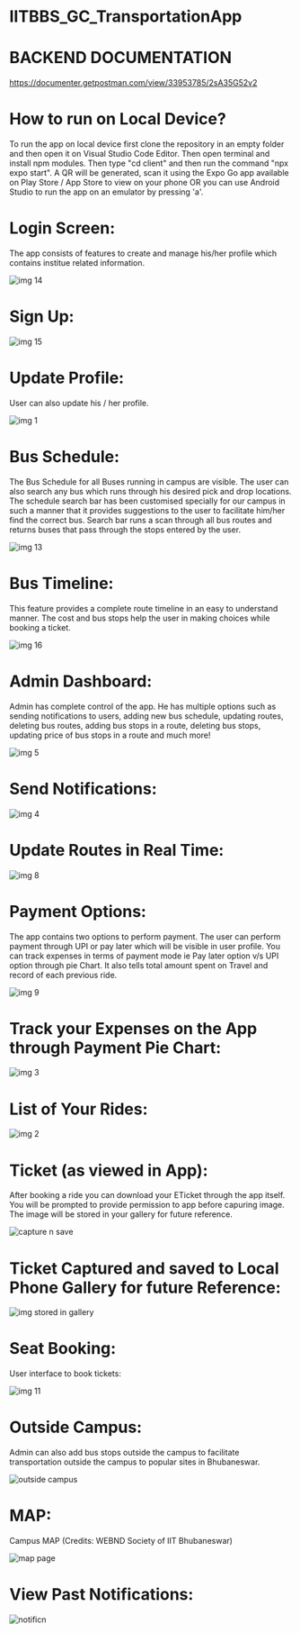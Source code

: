 # IITBBS_GC_TransportationApp

# BACKEND DOCUMENTATION

https://documenter.getpostman.com/view/33953785/2sA35G52v2

# How to run on Local Device?

To run the app on local device first clone the repository in an empty folder and then open it on Visual Studio Code Editor. Then open terminal and install npm modules. Then  type "cd client" and then run the command "npx expo start". A QR will be generated, scan it using the Expo Go app available on Play Store / App Store to view on your phone OR you can use Android Studio to run the app on an emulator by pressing 'a'.

# Login Screen:

The app consists of features to create and manage his/her profile which contains institue related information.

![img 14](https://github.com/ayush1108g/IITBBS_GC_TransportationApp_1/assets/122090421/98e39ef3-ce70-4c05-981f-e2cb126b765b)

# Sign Up:

![img 15](https://github.com/ayush1108g/IITBBS_GC_TransportationApp_1/assets/122090421/6fba1219-2928-4dc1-9d3d-62dbb6187550)

# Update Profile:

User can also update his / her profile.

![img 1](https://github.com/ayush1108g/IITBBS_GC_TransportationApp_1/assets/122090421/5f2614ab-1c51-4f56-8159-a162ae4588b9)

# Bus Schedule:

The Bus Schedule for all Buses running in campus are visible. The user can also search any bus which runs through his desired pick and drop locations. The schedule search bar has been customised specially for our campus in such a manner that it provides suggestions to the user to facilitate him/her find the correct bus. Search bar runs a scan through all bus routes and returns buses that pass through the stops entered by the user.

![img 13](https://github.com/ayush1108g/IITBBS_GC_TransportationApp_1/assets/122090421/4879f65d-9394-4426-a04d-d6f9971dae87)

# Bus Timeline:

This feature provides a complete route timeline in an easy to understand manner. The cost and bus stops help the user in making choices while booking a ticket.

![img 16](https://github.com/ayush1108g/IITBBS_GC_TransportationApp_1/assets/122090421/e8e19a70-37f3-42ad-85c9-4a71ffdeea69)

# Admin Dashboard:

Admin has complete control of the app. He has multiple options such as sending notifications to users, adding new bus schedule, updating routes, deleting bus routes, adding bus stops in a route, deleting bus stops, updating price of bus stops in a route and much more!

![img 5](https://github.com/ayush1108g/IITBBS_GC_TransportationApp_1/assets/122090421/778c1afb-7016-4a7f-b496-9d67c2b7ee81)

# Send Notifications:

![img 4](https://github.com/ayush1108g/IITBBS_GC_TransportationApp_1/assets/122090421/7fd2cf07-1c9a-4703-9fe4-7027952636ca)

# Update Routes in Real Time:

![img 8](https://github.com/ayush1108g/IITBBS_GC_TransportationApp_1/assets/122090421/3af2b14c-ae42-4e28-ad39-89aead54b8d0)

# Payment Options:

The app contains two options to perform payment. The user can perform payment through UPI or pay later which will be visible in user profile. You can track expenses in terms of payment mode ie Pay later option v/s UPI option through pie Chart. It also tells total amount spent on Travel and record of each previous ride.

![img 9](https://github.com/ayush1108g/IITBBS_GC_TransportationApp_1/assets/122090421/29ce583d-70d4-4414-b0f9-0d7fdb5b409c)

# Track your Expenses on the App through Payment Pie Chart:

![img 3](https://github.com/ayush1108g/IITBBS_GC_TransportationApp_1/assets/122090421/34283cc5-94d0-4119-b6fc-2d2d0a347e02)

# List of Your Rides:

![img 2](https://github.com/ayush1108g/IITBBS_GC_TransportationApp_1/assets/122090421/bd240157-46d9-4d4e-a204-3b3ce9a6d5fa)

# Ticket (as viewed in App):

After booking a ride you can download your ETicket through the app itself. You will be prompted to provide permission to app before capuring image. The image will be stored in your gallery for future reference. 

![capture n save](https://github.com/ayush1108g/IITBBS_GC_TransportationApp_1/assets/122090421/79f54aa8-5b91-4bd2-95f2-9a417e7c266e)

# Ticket Captured and saved to Local Phone Gallery for future Reference:

![img stored in gallery](https://github.com/ayush1108g/IITBBS_GC_TransportationApp_1/assets/122090421/eb4bfabe-09b2-4b6a-85c2-93736b1a3604)

# Seat Booking:

User interface to book tickets:

![img 11](https://github.com/ayush1108g/IITBBS_GC_TransportationApp_1/assets/122090421/4fcfcad0-16a2-4db6-8a8a-57571c75ec74)

# Outside Campus:

Admin can also add bus stops outside the campus to facilitate transportation outside the campus to popular sites in Bhubaneswar.

![outside campus](https://github.com/ayush1108g/IITBBS_GC_TransportationApp_1/assets/122090421/e254e15b-5c37-4d7a-85c7-539c89dc75ce)

# MAP:

Campus MAP (Credits: WEBND Society of IIT Bhubaneswar)

![map page](https://github.com/ayush1108g/IITBBS_GC_TransportationApp_1/assets/122090421/3df7be1a-dbb7-4cf5-8dea-12317597f04a)

# View Past Notifications:

![notificn](https://github.com/ayush1108g/IITBBS_GC_TransportationApp_1/assets/122090421/62fec19e-ebbe-4bc6-a48a-820d2c8a8751)

